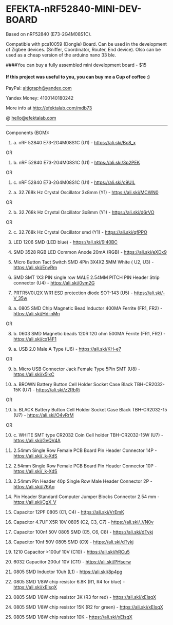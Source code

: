 # EFEKTA-nRF52840-MINI-DEV-BOARD

Based on nRF52840 (E73-2G4M08S1C).

Compatible with pca10059 (Dongle) Board. Can be used in the development of Zigbee devices. (Sniffer, Coordinator, Router, End device). Olso can be used as a cheap version of the arduino nano 33 ble.

####You can buy a fully assembled mini development board - $15

#### If this project was useful to you, you can buy me a Cup of coffee :)

PayPal: altigraph@yandex.com

Yandex Money: 4100140180242

More info at http://efektalab.com/mdb73

@ hello@efektalab.com


---

Components (BOM):

1. a. nRF 52840 E73-2G4M08S1C (U1) - https://ali.ski/Bc8_x

OR

1. b. nRF 52840 E73-2G4M08S1C (U1) - https://ali.ski/3p2PEK

OR

1. c. nRF 52840 E73-2G4M08S1C (U1) - https://ali.ski/c9UlL

2. a. 32.768k Hz Crystal Oscillator 3x8mm (Y1) - https://ali.ski/MCWN0

OR

2. b. 32.768k Hz Crystal Oscillator 3x8mm (Y1) - https://ali.ski/d6rVO

OR

2. с. 32.768k Hz Crystal Oscillator smd (Y1) - https://ali.ski/qfPPO

3. LED 1206 SMD (LED blue) - https://ali.ski/9i40BC

4. SMD 3528 RGB LED Common Anode 20mA (RGB) - https://ali.ski/eXDx9

5. Micro Button Tact Switch SMD 4Pin 3X4X2.5MM White ( U2, U3) - https://ali.ski/EnyRm

6. SMD SMT 1X3 PIN single row MALE 2.54MM PITCH PIN Header Strip connector (U4) - https://ali.ski/0vm2G

7. PRTR5V0U2X WR1 ESD protection diode SOT-143 (U5) - https://ali.ski/-V_35w

8. a. 0805 SMD Chip Magnetic Bead Inductor 400MA Ferrite (FR1, FR2) -  https://ali.ski/Hd-nMn

OR

8. b. 0603 SMD Magnetic beads 120R 120 ohm 500MA Ferrite (FR1, FR2) -  https://ali.ski/cx14F1

9. a. USB 2.0 Male A Type (U6) - https://ali.ski/KH-e7

OR

9. b. Micro USB Connector Jack Female Type 5Pin SMT (U8) - https://ali.ski/x5lxC

10. a. BROWN Battery Button Cell Holder Socket Case Black TBH-CR2032-15K (U7) - https://ali.ski/z2RbRj

OR

10. b. BLACK Battery Button Cell Holder Socket Case Black TBH-CR2032-15 (U7) - https://ali.ski/O4vRrM

OR 

10. c. WHITE SMT type CR2032 Coin Cell holder TBH-CR2032-15W (U7) - https://ali.ski/GeQV4A

11. 2.54mm Single Row Female PCB Board Pin Header Connector 14P - https://ali.ski/_k-XdS

12. 2.54mm Single Row Female PCB Board Pin Header Connector 10P - https://ali.ski/_k-XdS

13. 2.54mm Pin Header 40p Single Row Male Header Connector 2P - https://ali.ski/i76Aq

14. Pin Header Standard Computer Jumper Blocks Connector 2.54 mm - https://ali.ski/CgX_V

15. Capacitor 12PF 0805 (C1, C4) - https://ali.ski/VrEmK

16. Capacitor 4.7UF X5R 10V 0805 (C2, C3, C7) - https://ali.ski/_VN0v

17. Capacitor 100nf 50V 0805 SMD (C5, C6, C8)  - https://ali.ski/dTykj

18. Capacitor 10nf 50V 0805 SMD (C9)  - https://ali.ski/dTykj

19. 1210 Capacitor >100uf 10V (C10) - https://ali.ski/hRCu5

20. 6032 Capacitor 200uf 10V (C11) - https://ali.ski/PHserw

21. 0805 SMD Inductor 10uh (L1) - https://ali.ski/8p4pg

22. 0805 SMD 1/8W chip resistor 6.8K (R1, R4  for blue) - https://ali.ski/xEIsqX

23. 0805 SMD 1/8W chip resistor 3K (R3  for red) - https://ali.ski/xEIsqX

24. 0805 SMD 1/8W chip resistor 15K (R2  for green) - https://ali.ski/xEIsqX

25. 0805 SMD 1/8W chip resistor 10K - https://ali.ski/xEIsqX
 



 






